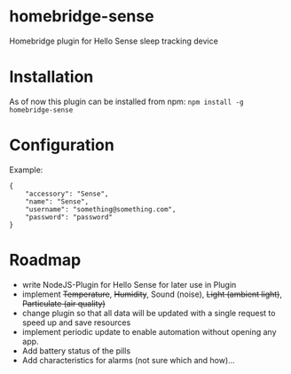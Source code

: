 # homebridge-sense
Homebridge plugin for Hello Sense sleep tracking device

# Installation
As of now this plugin can be installed from npm: `npm install -g homebridge-sense`

# Configuration
Example:

    {
        "accessory": "Sense",
        "name": "Sense",
        "username": "something@something.com",
        "password": "password"
    }

# Roadmap
- write NodeJS-Plugin for Hello Sense for later use in Plugin
- implement ~~Temperature~~, ~~Humidity~~, Sound (noise), ~~Light (ambient light)~~, ~~Particulate (air quality)~~
- change plugin so that all data will be updated with a single request to speed up and save resources
- implement periodic update to enable automation without opening any app.
- Add battery status of the pills
- Add characteristics for alarms (not sure which and how)...
